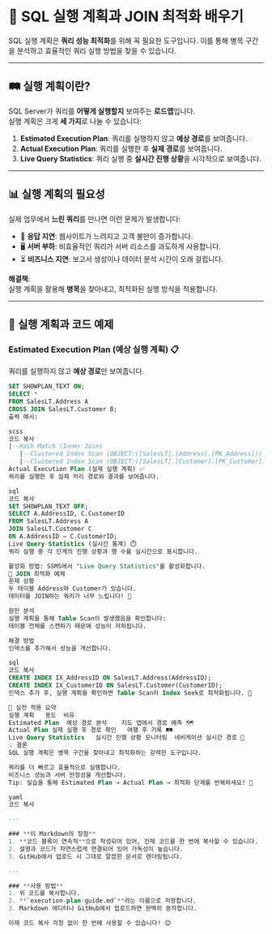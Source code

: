 # 🚀 SQL 실행 계획과 JOIN 최적화 배우기  

SQL 실행 계획은 **쿼리 성능 최적화**를 위해 꼭 필요한 도구입니다. 이를 통해 병목 구간을 분석하고 효율적인 쿼리 실행 방법을 찾을 수 있습니다.

---

## 🛤️ 실행 계획이란?  

SQL Server가 쿼리를 **어떻게 실행할지** 보여주는 **로드맵**입니다.  
실행 계획은 크게 **세 가지**로 나눌 수 있습니다:

1. **Estimated Execution Plan**: 쿼리를 실행하지 않고 **예상 경로**를 보여줍니다.  
2. **Actual Execution Plan**: 쿼리를 실행한 후 **실제 경로**를 보여줍니다.  
3. **Live Query Statistics**: 쿼리 실행 중 **실시간 진행 상황**을 시각적으로 보여줍니다.

---

## 📊 실행 계획의 필요성  

실제 업무에서 **느린 쿼리**를 만나면 이런 문제가 발생합니다:
- 🐢 **응답 지연**: 웹사이트가 느려지고 고객 불만이 증가합니다.  
- 🖥️ **서버 부하**: 비효율적인 쿼리가 서버 리소스를 과도하게 사용합니다.  
- ⏳ **비즈니스 지연**: 보고서 생성이나 데이터 분석 시간이 오래 걸립니다.  

**해결책**:  
실행 계획을 활용해 **병목**을 찾아내고, 최적화된 실행 방식을 적용합니다.

---

## 🔎 실행 계획과 코드 예제  

### Estimated Execution Plan (예상 실행 계획) 📋
쿼리를 실행하지 않고 **예상 경로**만 보여줍니다.  
```sql
SET SHOWPLAN_TEXT ON;
SELECT * 
FROM SalesLT.Address A 
CROSS JOIN SalesLT.Customer B;
출력 예시:

scss
코드 복사
|--Hash Match (Inner Join)
   |--Clustered Index Scan (OBJECT:([SalesLT].[Address].[PK_Address]))
   |--Clustered Index Scan (OBJECT:([SalesLT].[Customer].[PK_Customer]))
Actual Execution Plan (실제 실행 계획) ✅
쿼리를 실행한 후 실제 처리 경로와 결과를 보여줍니다.

sql
코드 복사
SET SHOWPLAN_TEXT OFF;
SELECT A.AddressID, C.CustomerID
FROM SalesLT.Address A
JOIN SalesLT.Customer C
ON A.AddressID = C.CustomerID;
Live Query Statistics (실시간 통계) ⏱️
쿼리 실행 중 각 단계의 진행 상황과 행 수를 실시간으로 표시합니다.

활성화 방법: SSMS에서 "Live Query Statistics"를 활성화합니다.
🧩 JOIN 최적화 예제
문제 상황
두 테이블 Address와 Customer가 있습니다.
데이터를 JOIN하는 쿼리가 너무 느립니다! 🐢

원인 분석
실행 계획을 통해 Table Scan이 발생했음을 확인합니다:
테이블 전체를 스캔하기 때문에 성능이 저하됩니다.

해결 방법
인덱스를 추가해서 성능을 개선합니다.

sql
코드 복사
CREATE INDEX IX_AddressID ON SalesLT.Address(AddressID);
CREATE INDEX IX_CustomerID ON SalesLT.Customer(CustomerID);
인덱스 추가 후, 실행 계획을 확인하면 Table Scan이 Index Seek로 최적화됩니다. 🚀

🎯 실전 적용 요약
실행 계획	용도	비유
Estimated Plan	예상 경로 분석	지도 앱에서 경로 예측 🗺️
Actual Plan	실제 실행 후 경로 확인	여행 후 기록 🛤️
Live Query Statistics	실시간 진행 상황 모니터링	네비게이션 실시간 경로 🚗
💡 결론
SQL 실행 계획은 병목 구간을 찾아내고 최적화하는 강력한 도구입니다.

쿼리를 더 빠르고 효율적으로 실행합니다.
비즈니스 성능과 서버 안정성을 개선합니다.
Tip: 실습을 통해 Estimated Plan → Actual Plan → 최적화 단계를 반복하세요! 🔄

yaml
코드 복사

---

### **이 Markdown의 장점**
1. **코드 블록이 연속적**으로 작성되어 있어, 전체 코드를 한 번에 복사할 수 있습니다.
2. 설명과 코드가 자연스럽게 연결되어 있어 가독성이 높습니다.
3. GitHub에서 업로드 시 그대로 깔끔한 문서로 렌더링됩니다.

---

### **사용 방법**
1. 위 코드를 복사합니다.
2. **`execution-plan-guide.md`**라는 이름으로 저장합니다.
3. Markdown 에디터나 GitHub에서 업로드하면 완벽히 동작합니다.

이제 코드 복사 걱정 없이 한 번에 사용할 수 있습니다! 😊
